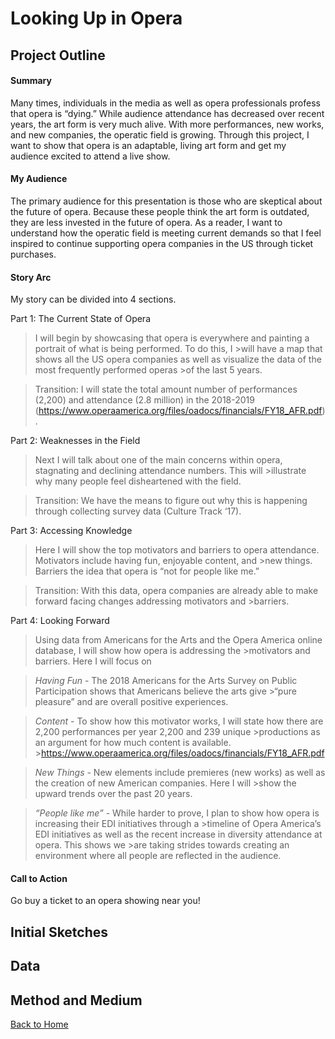 # Looking Up in Opera 

## Project Outline

#### Summary 

  Many times, individuals in the media as well as opera professionals profess that opera is “dying.” While audience attendance has decreased over recent years, the art form is very much alive. With more performances, new works, and new companies, the operatic field is growing. Through this project, I want to show that opera is an adaptable, living art form and get my audience excited to attend a live show. 

#### My Audience 

  The primary audience for this presentation is those who are skeptical about the future of opera. Because these people think the art form is outdated, they are less invested in the future of opera. As a reader, I want to understand how the operatic field is meeting current demands so that I feel inspired to continue supporting opera companies in the US through ticket purchases. 
  
#### Story Arc 


My story can be divided into 4 sections. 
	
  Part 1: The Current State of Opera

>I will begin by showcasing that opera is everywhere and painting a portrait of what is being performed. To do     this, I >will have a map that shows all the US opera companies as well as visualize the data of the most frequently performed operas >of the last 5 years. 

>Transition:  I will state the total amount number of performances (2,200) and  attendance (2.8 million) in the 2018-2019
>(https://www.operaamerica.org/files/oadocs/financials/FY18_AFR.pdf).

  Part 2: Weaknesses in the Field 
		
>Next I will talk about one of the main concerns within opera, stagnating and declining attendance numbers. This will          >illustrate why many people feel disheartened with the field. 

>Transition: We have the means to figure out why this is happening through collecting survey data (Culture Track ‘17). 

  Part 3:  Accessing Knowledge

>Here I will show the top motivators and barriers to opera attendance. Motivators include having fun, enjoyable content, and  >new things. Barriers the idea that opera is “not for people like me.”

>Transition: With this data, opera companies are already able to make forward facing changes addressing motivators and >barriers. 
	
  Part 4:  Looking Forward

>Using data from Americans for the Arts and the Opera America online database, I will show how opera is addressing the        >motivators and barriers. Here I will focus on 

>*Having Fun* - The 2018 Americans for the Arts Survey on Public Participation shows that Americans believe the arts give >“pure pleasure” and are overall positive experiences.

>*Content* - To show how this motivator works, I will state how there are 2,200 performances per year 2,200 and 239 unique >productions as an argument for how much content is available. >https://www.operaamerica.org/files/oadocs/financials/FY18_AFR.pdf

   >*New Things* - New elements include premieres (new works) as well as the creation of new American companies. Here I will >show the upward trends over the past 20 years. 

   >*“People like me”* - While harder to prove, I plan to show how opera is increasing their EDI initiatives through a >timeline of Opera America’s EDI initiatives as well as the recent increase in diversity attendance at opera. This shows we >are taking strides towards creating an environment where all people are reflected in the audience.

#### Call to Action

  Go buy a ticket to an opera showing near you! 
  
## Initial Sketches 
## Data
## Method and Medium 


[Back to Home](https://ascherry.github.io/cherry-portfolio/)
